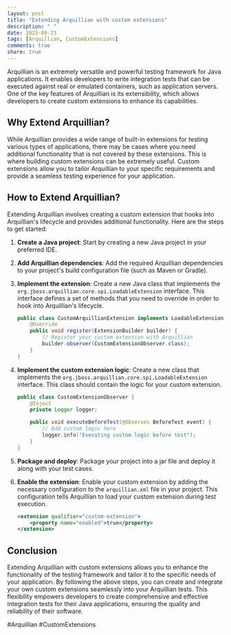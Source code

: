 ```yaml
---
layout: post
title: "Extending Arquillian with custom extensions"
description: " "
date: 2023-09-23
tags: [Arquillian, CustomExtensions]
comments: true
share: true
---
```


Arquillian is an extremely versatile and powerful testing framework for Java applications. It enables developers to write integration tests that can be executed against real or emulated containers, such as application servers. One of the key features of Arquillian is its extensibility, which allows developers to create custom extensions to enhance its capabilities.

## Why Extend Arquillian?

While Arquillian provides a wide range of built-in extensions for testing various types of applications, there may be cases where you need additional functionality that is not covered by these extensions. This is where building custom extensions can be extremely useful. Custom extensions allow you to tailor Arquillian to your specific requirements and provide a seamless testing experience for your application.

## How to Extend Arquillian?

Extending Arquillian involves creating a custom extension that hooks into Arquillian's lifecycle and provides additional functionality. Here are the steps to get started:

1. **Create a Java project**: Start by creating a new Java project in your preferred IDE.

2. **Add Arquillian dependencies**: Add the required Arquillian dependencies to your project's build configuration file (such as Maven or Gradle).

3. **Implement the extension**: Create a new Java class that implements the `org.jboss.arquillian.core.spi.LoadableExtension` interface. This interface defines a set of methods that you need to override in order to hook into Arquillian's lifecycle.

   ```java
   public class CustomArquillianExtension implements LoadableExtension {
       @Override
       public void register(ExtensionBuilder builder) {
           // Register your custom extension with Arquillian
           builder.observer(CustomExtensionObserver.class);
       }
   }
   ```

4. **Implement the custom extension logic**: Create a new class that implements the `org.jboss.arquillian.core.spi.LoadableExtension` interface. This class should contain the logic for your custom extension.

   ```java
   public class CustomExtensionObserver {
       @Inject
       private Logger logger;

       public void executeBeforeTest(@Observes BeforeTest event) {
           // Add custom logic here
           logger.info("Executing custom logic before test");
       }
   }
   ```

5. **Package and deploy**: Package your project into a jar file and deploy it along with your test cases.

6. **Enable the extension**: Enable your custom extension by adding the necessary configuration to the `arquillian.xml` file in your project. This configuration tells Arquillian to load your custom extension during test execution.

   ```xml
   <extension qualifier="custom-extension">
       <property name="enabled">true</property>
   </extension>
   ```

## Conclusion

Extending Arquillian with custom extensions allows you to enhance the functionality of the testing framework and tailor it to the specific needs of your application. By following the above steps, you can create and integrate your own custom extensions seamlessly into your Arquillian tests. This flexibility empowers developers to create comprehensive and effective integration tests for their Java applications, ensuring the quality and reliability of their software.

#Arquillian #CustomExtensions